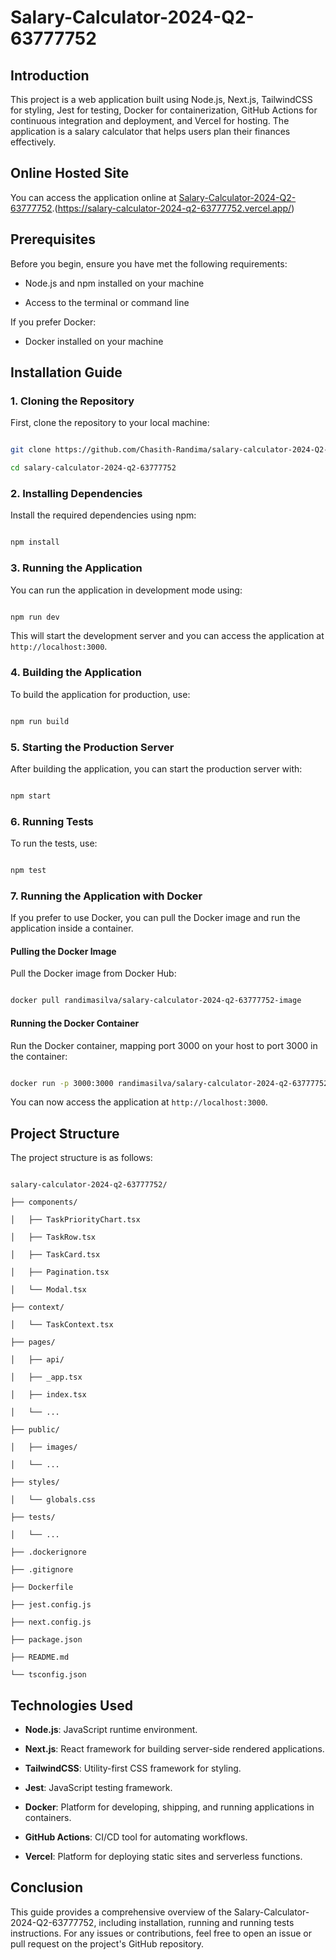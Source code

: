 # Salary-Calculator-2024-Q2-63777752

## Introduction

This project is a web application built using Node.js, Next.js, TailwindCSS for styling, Jest for testing, Docker for containerization, GitHub Actions for continuous integration and deployment, and Vercel for hosting. The application is a salary calculator that helps users plan their finances effectively.

## Online Hosted Site

You can access the application online at [Salary-Calculator-2024-Q2-63777752](https://salary-calculator-2024-q2-63777752.vercel.app/).(https://salary-calculator-2024-q2-63777752.vercel.app/)

## Prerequisites

Before you begin, ensure you have met the following requirements:

- Node.js and npm installed on your machine

- Access to the terminal or command line

If you prefer Docker:

- Docker installed on your machine


## Installation Guide

### 1. Cloning the Repository

First, clone the repository to your local machine:

```sh

git clone https://github.com/Chasith-Randima/salary-calculator-2024-Q2-63777752.git

cd salary-calculator-2024-q2-63777752

```

### 2. Installing Dependencies

Install the required dependencies using npm:

```sh

npm install

```

### 3. Running the Application

You can run the application in development mode using:

```sh

npm run dev

```

This will start the development server and you can access the application at `http://localhost:3000`.

### 4. Building the Application

To build the application for production, use:

```sh

npm run build

```

### 5. Starting the Production Server

After building the application, you can start the production server with:

```sh

npm start

```

### 6. Running Tests

To run the tests, use:

```sh

npm test

```

### 7. Running the Application with Docker

If you prefer to use Docker, you can pull the Docker image and run the application inside a container.

#### Pulling the Docker Image

Pull the Docker image from Docker Hub:

```sh

docker pull randimasilva/salary-calculator-2024-q2-63777752-image

```

#### Running the Docker Container

Run the Docker container, mapping port 3000 on your host to port 3000 in the container:

```sh

docker run -p 3000:3000 randimasilva/salary-calculator-2024-q2-63777752-image

```

You can now access the application at `http://localhost:3000`.


## Project Structure

The project structure is as follows:

```

salary-calculator-2024-q2-63777752/

├── components/

│   ├── TaskPriorityChart.tsx

│   ├── TaskRow.tsx

│   ├── TaskCard.tsx

│   ├── Pagination.tsx

│   └── Modal.tsx

├── context/

│   └── TaskContext.tsx

├── pages/

│   ├── api/

│   ├── _app.tsx

│   ├── index.tsx

│   └── ...

├── public/

│   ├── images/

│   └── ...

├── styles/

│   └── globals.css

├── tests/

│   └── ...

├── .dockerignore

├── .gitignore

├── Dockerfile

├── jest.config.js

├── next.config.js

├── package.json

├── README.md

└── tsconfig.json

```

## Technologies Used

- **Node.js**: JavaScript runtime environment.

- **Next.js**: React framework for building server-side rendered applications.

- **TailwindCSS**: Utility-first CSS framework for styling.

- **Jest**: JavaScript testing framework.

- **Docker**: Platform for developing, shipping, and running applications in containers.

- **GitHub Actions**: CI/CD tool for automating workflows.

- **Vercel**: Platform for deploying static sites and serverless functions.

## Conclusion

This guide provides a comprehensive overview of the Salary-Calculator-2024-Q2-63777752, including installation, running and running tests instructions. For any issues or contributions, feel free to open an issue or pull request on the project's GitHub repository.
